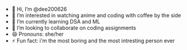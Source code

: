 - 👋 Hi, I’m @dee200626
- 👀 I’m interested in watching anime and coding with coffee by the side
- 🌱 I’m currently learning DSA and ML
- 💞️ I’m looking to collaborate on coding assignments
- 😄 Pronouns: she/her
- ⚡ Fun fact: i'm the most boring and the most intresting person ever

<!---
dee200626/dee200626 is a ✨ special ✨ repository because its `README.md` (this file) appears on your GitHub profile.
You can click the Preview link to take a look at your changes.
--->
